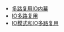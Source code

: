 - [多路复用IO内幕](https://mp.weixin.qq.com/s/qMxjN73eb02vdgi1nyaqCw)
- [IO多路复用](https://mp.weixin.qq.com/s/EUBSIA_As4E_p-It7GIpOw)
- [IO模式和IO多路复用](https://mp.weixin.qq.com/s/PEa91dubLQbgtMR91qWfgg)
